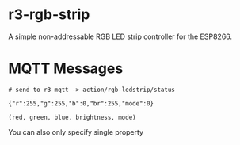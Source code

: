 # r3-rgb-strip
A simple non-addressable RGB LED strip controller for the ESP8266.

# MQTT Messages
```
# send to r3 mqtt -> action/rgb-ledstrip/status

{"r":255,"g":255,"b":0,"br":255,"mode":0}

(red, green, blue, brightness, mode)
```

You can also only specify single property
